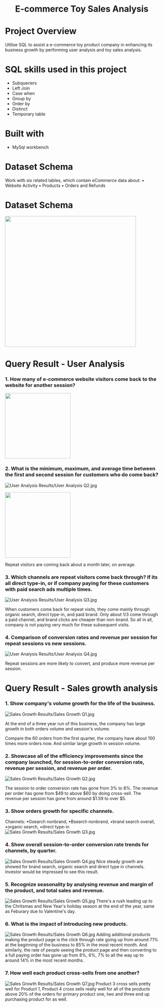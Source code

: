 # <p align="center">E-commerce Toy Sales Analysis</p> 
# Project Overview
Utilise SQL to assist a e-commerce toy product company in enhancing its business growth by performing user analysis and toy sales analysis.

# SQL skills used in this project
* Subqueriers
* Left Join
* Case when
* Group by
* Order by
* Distinct
* Temporary table

# Built with
* MySql workbench 

# Dataset Schema
Work with six related tables, which contain eCommerce data about:
• Website Activity
• Products
• Orders and Refunds

# Dataset Schema
<img src="https://github.com/PennyLi123/Sales-Analysis-SQL/blob/master/Schema.png" width="430">


# Query Result - User Analysis
### 1. How many of e-commerce website visitors come back to the website for another session?

<img src="https://github.com/PennyLi123/Sales-Analysis-SQL/raw/master/User%20Analysis%20Results/User%20Analysis%20Q1.jpg" width="215">



### 2. What is the minimum, maximum, and average time between the first and second session for customers who do come back?

![User Analysis Results/User Analysis Q2.jpg](https://github.com/PennyLi123/Sales-Analysis-SQL/blob/master/User%20Analysis%20Results/User%20Analysis%20Q2.jpg)

<img src="https://github.com/PennyLi123/Sales-Analysis-SQL/raw/master/User%20Analysis%20Results/User%20Analysis%20Q2.jpg" width="215">


Repeat visitors are coming back about a month later, on average.

### 3. Which channels are repeat visitors come back through? If its all direct type-in, or if company paying for these customers with paid search ads multiple times.

![User Analysis Results/User Analysis Q3.jpg](https://github.com/PennyLi123/Sales-Analysis-SQL/blob/master/User%20Analysis%20Results/User%20Analysis%20Q3.jpg)

When customers come back for repeat visits, they come mainly through organic search, direct type-in, and paid brand.
Only about 1/3 come through a paid channel, and brand clicks are cheaper than non-brand. 
So all in all, company is not paying very much for these subsequent visits.

### 4. Comparison of conversion rates and revenue per session for repeat sessions vs new sessions.

![User Analysis Results/User Analysis Q4.jpg](https://github.com/PennyLi123/Sales-Analysis-SQL/blob/master/User%20Analysis%20Results/User%20Analysis%20Q4.jpg)

Repeat sessions are more likely to convert, and produce more revenue per session.


# Query Result - Sales growth analysis
### 1. Show company's volume growth for the life of the business.
![Sales Growth Results/Sales Growth Q1.jpg](https://github.com/PennyLi123/Sales-Analysis-SQL/blob/master/Sales%20Growth%20Results/Sales%20Growth%20Q1.jpg)

At the end of a three year run of this business, the company has large growth in both orders volume and session's volume. 

Compare the 60 orders from the first quarter, the company have about 100 times more orders now. 
And similar large growth in session volume.

### 2. Showcase all of the efficiency improvements since the company launched, for session-to-order conversion rate, revenue per session, and revenue per order.
![Sales Growth Results/Sales Growth Q2.jpg](https://github.com/PennyLi123/Sales-Analysis-SQL/blob/master/Sales%20Growth%20Results/Sales%20Growth%20Q2.jpg)

The session to order conversion rate has gone from 3% to 8%. 
The revenue per order has gone from $49 to above $60 by doing cross-sell.
The revenue per session has gone from around $1.59 to over $5.

### 3. Show orders growth for specific channels.
Channels:
•Gsearch nonbrand, 
•Bsearch nonbrand, 
•brand search overall, 
•organic search, 
•direct type-in
![Sales Growth Results/Sales Growth Q3.jpg](https://github.com/PennyLi123/Sales-Analysis-SQL/blob/master/Sales%20Growth%20Results/Sales%20Growth%20Q3.jpg)

### 4. Show overall session-to-order conversion rate trends for channels, by quarter.
![Sales Growth Results/Sales Growth Q4.jpg](https://github.com/PennyLi123/Sales-Analysis-SQL/blob/master/Sales%20Growth%20Results/Sales%20Growth%20Q4.jpg)
Nice steady growth are showed for brand search, organic search and direct type in channels. Investor would be impressed to see this result.

### 5. Recognize seasonality by analysing revenue and margin of the product, and total sales and revenue.
![Sales Growth Results/Sales Growth Q5.jpg](https://github.com/PennyLi123/Sales-Analysis-SQL/blob/master/Sales%20Growth%20Results/Sales%20Growth%20Q5.jpg)
There's a rush leading up to the Chritsmas and New Year's holiday season at the end of the year, same as Feburary due to Valentine's day.

### 6. What is the impact of introducing new products.
![Sales Growth Results/Sales Growth Q6.jpg](https://github.com/PennyLi123/Sales-Analysis-SQL/blob/master/Sales%20Growth%20Results/Sales%20Growth%20Q6.jpg)
Adding additional products making the product page is the click through rate going up from around 71% at the beginning of the business to 85% in the most recent month.
And similarly, the rate of people seeing the product page and then converting to a full paying order has gone up from 8%, 6%, 7% to all the way up to around 14% in the most recent months.

### 7. How well each product cross-sells from one another?
![Sales Growth Results/Sales Growth Q7.jpg](https://github.com/PennyLi123/Sales-Analysis-SQL/blob/master/Sales%20Growth%20Results/Sales%20Growth%20Q7.jpg)
Product 3 cross sells pretty well for Product 1, Product 4 cross sells really well for all of the products above 20% of the orders for primary product one, two and three end up purchasing product for as well.







